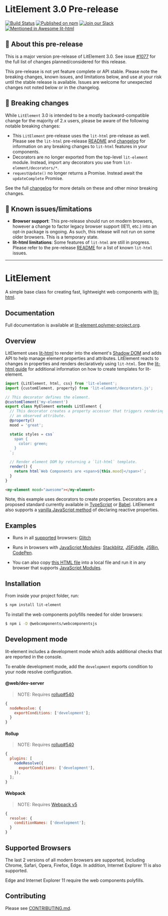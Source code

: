 # LitElement 3.0 Pre-release

[![Build Status](https://github.com/polymer/lit-html/workflows/Tests/badge.svg?branch=lit-next)](https://github.com/Polymer/lit-html/actions?query=workflow%3ATests)
[![Published on npm](https://img.shields.io/npm/v/lit-element/next-major)](https://www.npmjs.com/package/lit-html)
[![Join our Slack](https://img.shields.io/badge/slack-join%20chat-4a154b.svg)](https://www.polymer-project.org/slack-invite)
[![Mentioned in Awesome lit-html](https://awesome.re/mentioned-badge.svg)](https://github.com/web-padawan/awesome-lit-html)

## 🚨 About this pre-release

This is a major version pre-release of LitElement 3.0. See issue
[#1077](https://github.com/Polymer/lit-element/issues/1077) for the full list of
changes planned/considered for this release.

This pre-release is not yet feature complete or API stable. Please note the
breaking changes, known issues, and limitations below, and use at your risk
until the stable release is available. Issues are welcome
for unexpected changes not noted below or in the changelog.

## 🚨 Breaking changes

While `LitElement` 3.0 is intended to be a mostly backward-compatible change for the
majority of 2.x users, please be aware of the following notable breaking
changes:

- This `LitElement` pre-release uses the `lit-html` pre-release as well.
  Please see the `lit-html` pre-release [README](../lit-html/README.md) and
  [changelog](../lit-html/CHANGELOG.md#200-pre1---2020-09-21) for information on
  any breaking changes to `lit-html` features in your components.
- Decorators are no longer exported from the top-level `lit-element` module.
  Instead, import any decorators you use from `lit-element/decorators/*`.
- `requestUpdate()` no longer returns a Promise. Instead await the
  `updateComplete` Promise.

See the full [changelog](CHANGELOG.md#300-pre1---2020-09-21) for more details on
these and other minor breaking changes.

## 🚨 Known issues/limitations

- **Browser support**: This pre-release should run on modern browsers, however a
  change to factor legacy browser support (IE11, etc.) into an opt-in package is
  ongoing. As such, this release will not run on some older browsers. This is a
  temporary state.
- **lit-html limitations**: Some features of `lit-html` are still in progress.
  Please refer to the pre-release [README](../lit-html/README.md) for a list of
  known `lit-html` issues.

<hr>

# LitElement

A simple base class for creating fast, lightweight web components with [lit-html](https://lit-html.polymer-project.org/).

## Documentation

Full documentation is available at [lit-element.polymer-project.org](https://lit-element.polymer-project.org).

## Overview

LitElement uses [lit-html](https://lit-html.polymer-project.org/) to render into the
element's [Shadow DOM](https://developer.mozilla.org/en-US/docs/Web/Web_Components/Using_shadow_DOM)
and adds API to help manage element properties and attributes. LitElement reacts to changes in properties
and renders declaratively using `lit-html`. See the [lit-html guide](https://lit-html.polymer-project.org/guide)
for additional information on how to create templates for lit-element.

```ts
import {LitElement, html, css} from 'lit-element';
import {customElement, property} from 'lit-element/decorators.js';

// This decorator defines the element.
@customElement('my-element')
export class MyElement extends LitElement {
  // This decorator creates a property accessor that triggers rendering and
  // an observed attribute.
  @property()
  mood = 'great';

  static styles = css`
    span {
      color: green;
    }
  `;

  // Render element DOM by returning a `lit-html` template.
  render() {
    return html`Web Components are <span>${this.mood}</span>!`;
  }
}
```

```html
<my-element mood="awesome"></my-element>
```

Note, this example uses decorators to create properties. Decorators are a proposed
standard currently available in [TypeScript](https://www.typescriptlang.org/) or [Babel](https://babeljs.io/docs/en/babel-plugin-proposal-decorators). LitElement also supports a [vanilla JavaScript method](https://lit-element.polymer-project.org/guide/properties#declare) of declaring reactive properties.

## Examples

- Runs in all [supported](#supported-browsers) browsers: [Glitch](https://glitch.com/edit/#!/hello-lit-element?path=index.html)

- Runs in browsers with [JavaScript Modules](https://caniuse.com/#search=modules): [Stackblitz](https://stackblitz.com/edit/lit-element-demo?file=src%2Fmy-element.js), [JSFiddle](https://jsfiddle.net/sorvell1/801f9cdu/), [JSBin](http://jsbin.com/vecuyan/edit?html,output),
  [CodePen](https://codepen.io/sorvell/pen/RYQyoe?editors=1000).

- You can also copy [this HTML file](https://gist.githubusercontent.com/sorvell/48f4b7be35c8748e8f6db5c66d36ee29/raw/67346e4e8bc4c81d5a7968d18f0a6a8bc00d792e/index.html) into a local file and run it in any browser that supports [JavaScript Modules](<(https://caniuse.com/#search=modules)>).

## Installation

From inside your project folder, run:

```bash
$ npm install lit-element
```

To install the web components polyfills needed for older browsers:

```bash
$ npm i -D @webcomponents/webcomponentsjs
```

## Development mode

lit-element includes a development mode which adds additional checks that are
reported in the console.

To enable development mode, add the `development` exports condition to your node
resolve configuration.

#### @web/dev-server

> NOTE: Requires [rollup#540](https://github.com/rollup/plugins/pull/540)

```js
{
  nodeResolve: {
    exportConditions: ['development'];
  }
}
```

#### Rollup

> NOTE: Requires [rollup#540](https://github.com/rollup/plugins/pull/540)

```js
{
  plugins: [
    nodeResolve({
      exportConditions: ['development'],
    }),
  ];
}
```

#### Webpack

> NOTE: Requires [Webpack v5](https://webpack.js.org/migrate/5/)

```js
{
  resolve: {
    conditionNames: ['development'];
  }
}
```

## Supported Browsers

The last 2 versions of all modern browsers are supported, including
Chrome, Safari, Opera, Firefox, Edge. In addition, Internet Explorer 11 is also supported.

Edge and Internet Explorer 11 require the web components polyfills.

## Contributing

Please see [CONTRIBUTING.md](./CONTRIBUTING.md).
